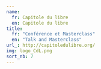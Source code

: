 ```yaml
---
name:
  fr: Capitole du libre
  en: Capitole du libre
title:
  fr: "Conférence et Masterclass"
  en: "Talk and Masterclass"
url_: http://capitoledulibre.org/
img: logo_CdL.png
sort_nb: 7
---
```

